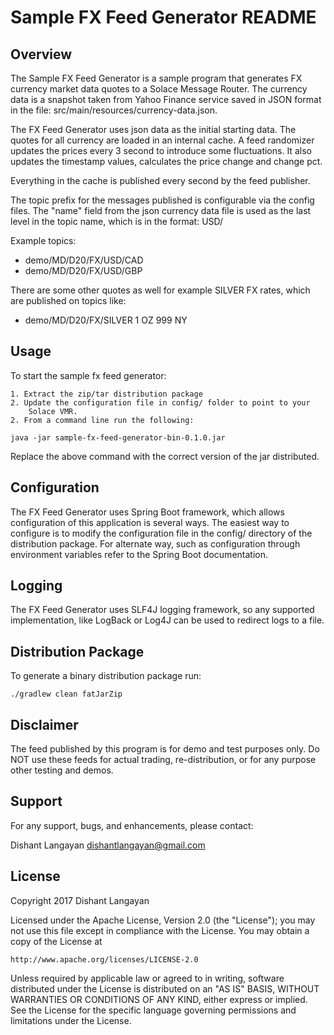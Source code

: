 Sample FX Feed Generator README
====================

## Overview

The Sample FX Feed Generator is a sample program that generates FX currency
market data quotes to a Solace Message Router. The currency data is a
snapshot taken from Yahoo Finance service saved in JSON format in the file:
src/main/resources/currency-data.json.

The FX Feed Generator uses json data as the initial starting data. The
quotes for all currency are loaded in an internal cache. A feed randomizer
updates the prices every 3 second to introduce some fluctuations. It also
updates the timestamp values, calculates the price change and change pct.

Everything in the cache is published every second by the feed publisher.

The topic prefix for the messages published is configurable via the config
files. The "name" field from the json currency data file is used as the
last level in the topic name, which is in the format: USD/<Currency>

Example topics:

* demo/MD/D20/FX/USD/CAD
* demo/MD/D20/FX/USD/GBP

There are some other quotes as well for example SILVER FX rates, which are
published on topics like:

* demo/MD/D20/FX/SILVER 1 OZ 999 NY

## Usage

To start the sample fx feed generator:

	1. Extract the zip/tar distribution package
	2. Update the configuration file in config/ folder to point to your
		Solace VMR.
	2. From a command line run the following:
	
	java -jar sample-fx-feed-generator-bin-0.1.0.jar
	
Replace the above command with the correct version of the jar distributed.

## Configuration

The FX Feed Generator uses Spring Boot framework, which allows 
configuration of this application is several ways. The easiest way to 
configure is to modify the configuration file in the config/ directory
of the distribution package. For alternate way, such as configuration
through environment variables refer to the Spring Boot documentation.

## Logging

The FX Feed Generator uses SLF4J logging framework, so any supported
implementation, like LogBack or Log4J can be used to redirect logs to a file.

## Distribution Package

To generate a binary distribution package run:

```
./gradlew clean fatJarZip
```

## Disclaimer

The feed published by this program is for demo and test purposes only.
Do NOT use these feeds for actual trading, re-distribution, or for any 
purpose other testing and demos.

## Support

For any support, bugs, and enhancements, please contact:

Dishant Langayan <dishantlangayan@gmail.com>

## License

Copyright 2017 Dishant Langayan

Licensed under the Apache License, Version 2.0 (the "License");
you may not use this file except in compliance with the License.
You may obtain a copy of the License at

    http://www.apache.org/licenses/LICENSE-2.0

Unless required by applicable law or agreed to in writing, software
distributed under the License is distributed on an "AS IS" BASIS,
WITHOUT WARRANTIES OR CONDITIONS OF ANY KIND, either express or implied.
See the License for the specific language governing permissions and
limitations under the License.

